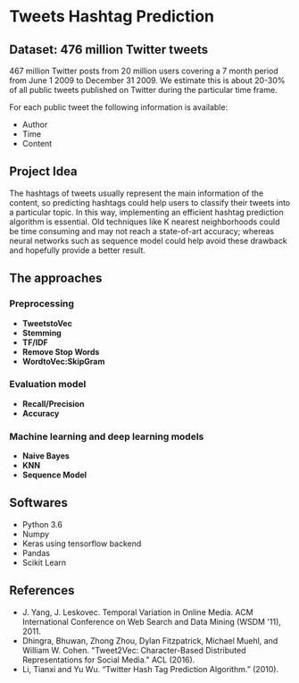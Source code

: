 # Tweets Hashtag Prediction
## Dataset: 476 million Twitter tweets
467 million Twitter posts from 20 million users covering a 7 month period from June 1 2009 to December 31 2009. We estimate this is about 20-30% of all public tweets published on Twitter during the particular time frame.

For each public tweet the following information is available: 

- Author
- Time
- Content

## Project Idea
The hashtags of tweets usually represent the main information of the content, so predicting hashtags could help users to classify their tweets into a particular topic. In this way, implementing an efficient hashtag prediction algorithm is essential. Old techniques like K nearest neighborhoods could be time consuming and may not reach a state-of-art accuracy; whereas neural networks such as sequence model could help avoid these drawback and hopefully provide a better result.

## The approaches
### Preprocessing
 - **TweetstoVec**
 - **Stemming**
 - **TF/IDF**
 - **Remove Stop Words**
 - **WordtoVec:SkipGram**

### Evaluation model 
 - **Recall/Precision**
 - **Accuracy**
 
### Machine learning and deep learning models
 - **Naive Bayes**
 - **KNN**
 - **Sequence Model**

## Softwares
- Python 3.6
- Numpy
- Keras using tensorflow backend
- Pandas
- Scikit Learn

## References
- J. Yang, J. Leskovec. Temporal Variation in Online Media. ACM International Conference on Web Search and Data Mining (WSDM '11), 2011.
- Dhingra, Bhuwan, Zhong Zhou, Dylan Fitzpatrick, Michael Muehl, and William W. Cohen. "Tweet2Vec: Character-Based Distributed Representations for Social Media." ACL (2016).
- Li, Tianxi and Yu Wu. “Twitter Hash Tag Prediction Algorithm.” (2010).

 